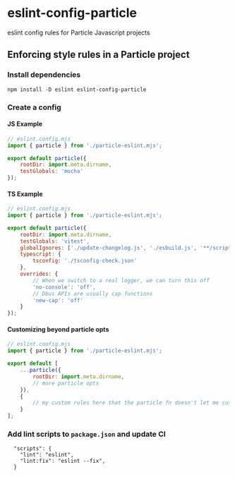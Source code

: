 # eslint-config-particle
eslint config rules for Particle Javascript projects

## Enforcing style rules in a Particle project
### Install dependencies
`npm install -D eslint eslint-config-particle`
### Create a config
#### JS Example
```javascript
// eslint.config.mjs
import { particle } from './particle-eslint.mjs';

export default particle({
	rootDir: import.meta.dirname,
	testGlobals: 'mocha'
});
```

#### TS Example
```javascript
// eslint.config.mjs
import { particle } from './particle-eslint.mjs';

export default particle({
	rootDir: import.meta.dirname,
	testGlobals: 'vitest',
	globalIgnores: ['./update-changelog.js', './esbuild.js', '**/scripts/**'],
	typescript: {
		tsconfig: './tsconfig-check.json'
	},
	overrides: {
		// When we switch to a real logger, we can turn this off
		'no-console': 'off',
		// Dbus APIs are usually cap functions
		'new-cap': 'off'
	}
});
```

#### Customizing beyond particle opts
```javascript
// eslint.config.mjs
import { particle } from './particle-eslint.mjs';

export default [
    ...particle({
	    rootDir: import.meta.dirname,
	    // more particle opts
    }),
	{
		// my custom rules here that the particle fn doesn't let me customize 
    }
];
```

### Add lint scripts to `package.json` and update CI
```
  "scripts": {
    "lint": "eslint",
    "lint:fix": "eslint --fix",
  }
```
